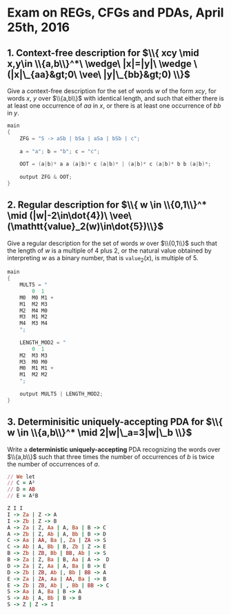 # Exam on REGs, CFGs and PDAs, April 25th, 2016

## 1. Context-free description for $\\{ xcy \mid x,y\in \\{a,b\\}^*\ \wedge\ |x|=|y|\ \wedge \(|x|\_{aa}&gt;0\ \vee\ |y|\_{bb}&gt;0) \\}$

Give a context-free description for the set of words $w$ of the form $xcy$, for words $x$, $y$ over $\\{a,b\\}$ with identical length, and such that either there is at least one occurrence of $aa$ in $x$, or there is at least one occurrence of $bb$ in $y$.

```c++
main
{
	ZFG = "S -> aSb | bSa | aSa | bSb | c";
  	
  	a = "a"; b = "b"; c = "c";
  	
  	OOT = (a|b)* a a (a|b)* c (a|b)* | (a|b)* c (a|b)* b b (a|b)*;
  	
  	output ZFG & OOT;
}
```

## 2. Regular description for $\\{ w \in \\{0,1\\}^* \mid (|w|-2\in\dot{4})\ \vee\ (\mathtt{value}_2(w)\in\dot{5})\\}$

Give a regular description for the set of words $w$ over $\\{0,1\\}$ such that the length of $w$ is a multiple of $4$ plus $2$, or the natural value obtained by interpreting $w$ as a binary number, that is $\mathtt{value}_2(x)$, is multiple of $5$.

```c++
main
{
	MULT5 = "
		0  1
	M0	M0 M1 +
	M1	M2 M3
	M2	M4 M0
	M3	M1 M2
	M4	M3 M4
	";
  
  	LENGTH_MOD2 = "
		0  1
	M2	M3 M3
	M3	M0 M0
	M0	M1 M1 +
	M1	M2 M2
	";
  
  	output MULT5 | LENGTH_MOD2;
}
```

## 3. Determinisitic uniquely-accepting PDA for $\\{ w \in \\{a,b\\}^* \mid 2|w|\_a=3|w|\_b \\}$

Write a **deterministic uniquely-accepting** PDA recognizing the words over $\\{a,b\\}$ such that three times the number of occurrences of $b$ is twice the number of occurrences of $a$.

```ruby
// We let
// C = A²
// D = AB
// E = A²B

Z I I
I -> Za | Z -> A
I -> Zb | Z -> B
A -> Za | Z, Aa | A, Ba | B -> C
A -> Zb | Z, Ab | A, Bb | B -> D
C -> Aa | AA, Ba |, Za | ZA -> S
C -> Ab | A, Bb | B, Zb | Z -> E
B -> Zb | ZB, Bb | BB, Ab | -> S
B -> Za | Z, Ba | B, Aa | A ->  D
D -> Za | Z, Aa | A, Ba | B -> E
D -> Zb | ZB, Ab |, Bb | BB -> A
E -> Za | ZA, Aa | AA, Ba | -> B
E -> Zb | ZB, Ab | , Bb | BB -> C
S -> Aa | A, Ba | B -> A
S -> Ab | A, Bb | B -> B
S -> Z | Z -> I
```